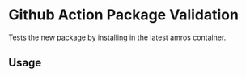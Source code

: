 # Github Action Package Validation

Tests the new package by installing in the latest amros container.

## Usage

```

```
